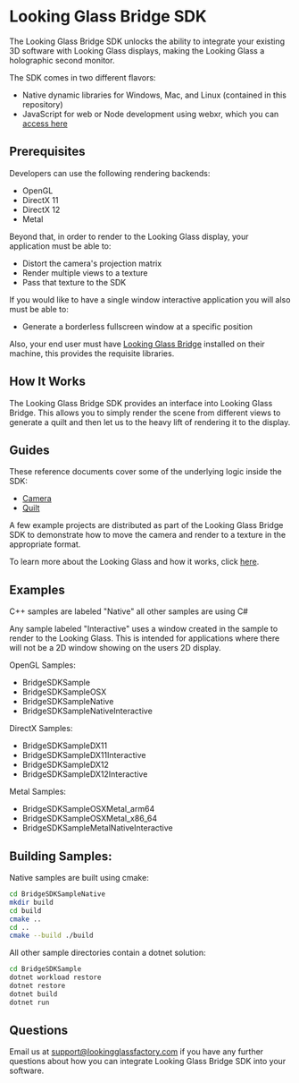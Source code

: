 # Looking Glass Bridge SDK

The Looking Glass Bridge SDK unlocks the ability to integrate your existing 3D software with Looking Glass displays, making the Looking Glass a holographic second monitor.

The SDK comes in two different flavors:

- Native dynamic libraries for Windows, Mac, and Linux (contained in this repository)
- JavaScript for web or Node development using webxr, which you can [access here](https://github.com/Looking-Glass/looking-glass-webxr)

## Prerequisites 

Developers can use the following rendering backends:

- OpenGL
- DirectX 11
- DirectX 12
- Metal

Beyond that, in order to render to the Looking Glass display, your application must be able to:

- Distort the camera's projection matrix
- Render multiple views to a texture
- Pass that texture to the SDK

If you would like to have a single window interactive application you will also must be able to:

- Generate a borderless fullscreen window at a specific position

Also, your end user must have [Looking Glass Bridge](https://lookingglassfactory.com/software/looking-glass-bridge) installed on their machine, this provides the requisite libraries.

## How It Works 

The Looking Glass Bridge SDK provides an interface into Looking Glass Bridge. This allows you to simply render the scene from different views to generate a quilt and then let us to the heavy lift of rendering it to the display.

## Guides

These reference documents cover some of the underlying logic inside the SDK:

- [Camera](https://docs.lookingglassfactory.com/keyconcepts/camera)
- [Quilt](https://docs.lookingglassfactory.com/keyconcepts/quilts)

A few example projects are distributed as part of the Looking Glass Bridge SDK to demonstrate how to move the camera and render to a texture in the appropriate format.

To learn more about the Looking Glass and how it works, click [here](https://docs.lookingglassfactory.com/keyconcepts/how-it-works). 

## Examples

C++ samples are labeled "Native" all other samples are using C#

Any sample labeled "Interactive" uses a window created in the sample to render to the Looking Glass. This is intended for applications where there will not be a 2D window showing on the users 2D display.

OpenGL Samples:
- BridgeSDKSample
- BridgeSDKSampleOSX
- BridgeSDKSampleNative
- BridgeSDKSampleNativeInteractive

DirectX Samples:
- BridgeSDKSampleDX11
- BridgeSDKSampleDX11Interactive
- BridgeSDKSampleDX12
- BridgeSDKSampleDX12Interactive

Metal Samples:
- BridgeSDKSampleOSXMetal_arm64
- BridgeSDKSampleOSXMetal_x86_64
- BridgeSDKSampleMetalNativeInteractive

## Building Samples:

Native samples are built using cmake:

```bash
cd BridgeSDKSampleNative
mkdir build
cd build
cmake ..
cd ..
cmake --build ./build
```

All other sample directories contain a dotnet solution:

```bash
cd BridgeSDKSample
dotnet workload restore
dotnet restore
dotnet build
dotnet run
```

## Questions

Email us at [support@lookingglassfactory.com](mailto:support@lookingglassfactory.com) if you have any further questions about how you can integrate Looking Glass Bridge SDK into your software.
